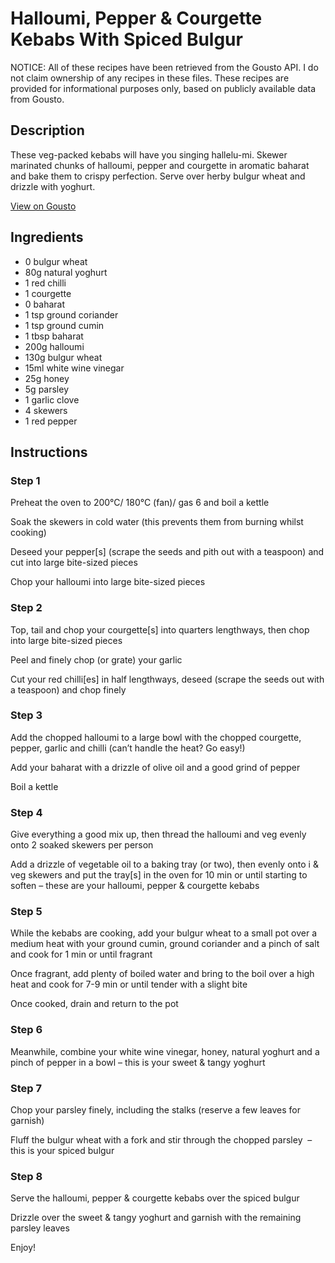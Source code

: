 # Halloumi, Pepper & Courgette Kebabs With Spiced Bulgur

NOTICE: All of these recipes have been retrieved from the Gousto API. I do not claim ownership of any recipes in these files. These recipes are provided for informational purposes only, based on publicly available data from Gousto.

## Description

These veg-packed kebabs will have you singing hallelu-mi. Skewer marinated chunks of halloumi, pepper and courgette in aromatic baharat and bake them to crispy perfection. Serve over herby bulgur wheat and drizzle with yoghurt.


[View on Gousto](https://www.gousto.co.uk/recipes/cookbook/halloumi-lemon-courgette-kebabs)

## Ingredients

- 0 bulgur wheat
- 80g natural yoghurt
- 1 red chilli 
- 1 courgette
- 0 baharat
- 1 tsp ground coriander
- 1 tsp ground cumin
- 1 tbsp baharat
- 200g halloumi
- 130g bulgur wheat
- 15ml white wine vinegar
- 25g honey
- 5g parsley
- 1 garlic clove
- 4 skewers
- 1 red pepper

## Instructions


### Step 1

Preheat the oven to 200°C/ 180°C (fan)/ gas 6 and boil a kettle

Soak the skewers in cold water (this prevents them from burning whilst cooking)

Deseed your pepper[s] (scrape the seeds and pith out with a teaspoon) and cut into large bite-sized pieces

Chop your halloumi into large bite-sized pieces


### Step 2

Top, tail and chop your courgette[s] into quarters lengthways, then chop into large bite-sized pieces

Peel and finely chop (or grate) your garlic

Cut your red chilli[es]<span class="text-danger"> </span>in half lengthways, deseed (scrape the seeds out with a teaspoon) and chop finely


### Step 3

Add the chopped halloumi to a large bowl with the chopped courgette, pepper, garlic and chilli (can’t handle the heat? Go easy!)

Add your baharat with a drizzle of olive oil and a good grind of pepper

Boil a kettle


### Step 4

Give everything a good mix up, then thread the halloumi and veg evenly onto 2 soaked skewers per person

Add a drizzle of vegetable oil to a baking tray (or two), then  evenly onto  i & veg skewers and put the tray[s] in the oven for 10 min or until starting to soften – these are your halloumi, pepper & courgette kebabs


### Step 5

While the kebabs are cooking, add your bulgur wheat to a small pot over a medium heat with your ground cumin, ground coriander and a pinch of salt and cook for 1 min or until fragrant

Once fragrant, add plenty of boiled water and bring to the boil over a high heat and cook for 7-9 min or until tender with a slight bite

Once cooked, drain and return to the pot


### Step 6

Meanwhile, combine your white wine vinegar, honey, natural yoghurt and a pinch of pepper in a bowl – this is your sweet & tangy yoghurt


### Step 7

Chop your parsley finely, including the stalks (reserve a few leaves for garnish)

Fluff the bulgur wheat with a fork and stir through the chopped parsley  – this is your spiced bulgur

### Step 8

Serve the halloumi, pepper & courgette kebabs over the spiced bulgur

Drizzle over the sweet & tangy yoghurt and garnish with the remaining parsley leaves

Enjoy!

